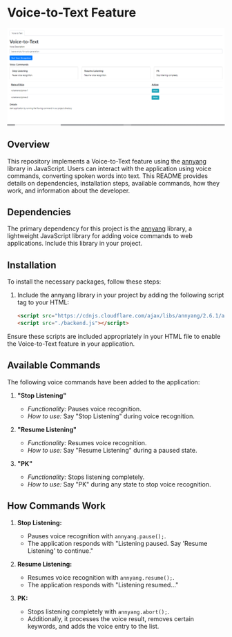 # Voice-to-Text Feature
![Dashboard](https://github.com/prabhakar713/Voice-to-Text/blob/main/Dashboard.PNG)


## Overview

This repository implements a Voice-to-Text feature using the [annyang](https://www.talater.com/annyang/) library in JavaScript. Users can interact with the application using voice commands, converting spoken words into text. This README provides details on dependencies, installation steps, available commands, how they work, and information about the developer.

## Dependencies

The primary dependency for this project is the [annyang](https://www.talater.com/annyang/) library, a lightweight JavaScript library for adding voice commands to web applications. Include this library in your project.

## Installation

To install the necessary packages, follow these steps:

1. Include the annyang library in your project by adding the following script tag to your HTML:

   ```html
   <script src="https://cdnjs.cloudflare.com/ajax/libs/annyang/2.6.1/annyang.min.js"></script>
   <script src="./backend.js"></script>
Ensure these scripts are included appropriately in your HTML file to enable the Voice-to-Text feature in your application.

## Available Commands

The following voice commands have been added to the application:

1. **"Stop Listening"**
   - *Functionality:* Pauses voice recognition.
   - *How to use:* Say "Stop Listening" during voice recognition.

2. **"Resume Listening"**
   - *Functionality:* Resumes voice recognition.
   - *How to use:* Say "Resume Listening" during a paused state.

3. **"PK"**
   - *Functionality:* Stops listening completely.
   - *How to use:* Say "PK" during any state to stop voice recognition.

## How Commands Work

1. **Stop Listening:**
   - Pauses voice recognition with `annyang.pause();`.
   - The application responds with "Listening paused. Say 'Resume Listening' to continue."

2. **Resume Listening:**
   - Resumes voice recognition with `annyang.resume();`.
   - The application responds with "Listening resumed..."

3. **PK:**
   - Stops listening completely with `annyang.abort();`.
   - Additionally, it processes the voice result, removes certain keywords, and adds the voice entry to the list.

